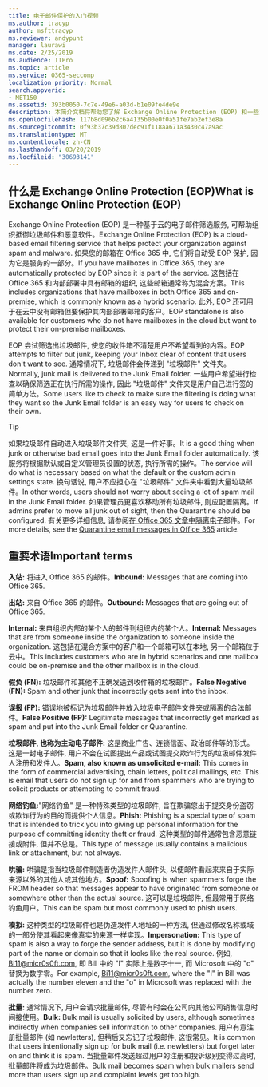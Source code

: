 ```yaml
---
title: 电子邮件保护的入门视频
ms.author: tracyp
author: msfttracyp
ms.reviewer: andypunt
manager: laurawi
ms.date: 2/25/2019
ms.audience: ITPro
ms.topic: article
ms.service: O365-seccomp
localization_priority: Normal
search.appverid:
- MET150
ms.assetid: 393b0050-7c7e-49e6-a03d-b1e09fe4de9e
description: 本简介文档将帮助您了解 Exchange Online Protection (EOP) 和一些重要的术语。 这适用于保护 exchange Online 云托管邮箱的 Office 365 客户和保护本地邮箱 (如 Exchange Server 2016) 的 EOP 独立客户。
ms.openlocfilehash: 117b8d096b2c6a4135b00e0f0a51fe7ab2ef3e8a
ms.sourcegitcommit: 0f93b37c39d807dec91f118aa671a3430c47a9ac
ms.translationtype: MT
ms.contentlocale: zh-CN
ms.lasthandoff: 03/20/2019
ms.locfileid: "30693141"
---
```

## <a name="what-is-exchange-online-protection-eop"></a><span data-ttu-id="a809e-104">什么是 Exchange Online Protection (EOP)</span><span class="sxs-lookup"><span data-stu-id="a809e-104">What is Exchange Online Protection (EOP)</span></span>

<span data-ttu-id="a809e-105">Exchange Online Protection (EOP) 是一种基于云的电子邮件筛选服务, 可帮助组织抵御垃圾邮件和恶意软件。</span><span class="sxs-lookup"><span data-stu-id="a809e-105">Exchange Online Protection (EOP) is a cloud-based email filtering service that helps protect your organization against spam and malware.</span></span> <span data-ttu-id="a809e-106">如果您的邮箱在 Office 365 中, 它们将自动受 EOP 保护, 因为它是服务的一部分。</span><span class="sxs-lookup"><span data-stu-id="a809e-106">If you have mailboxes in Office 365, they are automatically protected by EOP since it is part of the service.</span></span> <span data-ttu-id="a809e-107">这包括在 Office 365 和内部部署中具有邮箱的组织, 这些邮箱通常称为混合方案。</span><span class="sxs-lookup"><span data-stu-id="a809e-107">This includes organizations that have mailboxes in both Office 365 and on-premise, which is commonly known as a hybrid scenario.</span></span> <span data-ttu-id="a809e-108">此外, EOP 还可用于在云中没有邮箱但要保护其内部部署邮箱的客户。</span><span class="sxs-lookup"><span data-stu-id="a809e-108">EOP standalone is also available for customers who do not have mailboxes in the cloud but want to protect their on-premise mailboxes.</span></span> 

<span data-ttu-id="a809e-109">EOP 尝试筛选出垃圾邮件, 使您的收件箱不清楚用户不希望看到的内容。</span><span class="sxs-lookup"><span data-stu-id="a809e-109">EOP attempts to filter out junk, keeping your Inbox clear of content that users don't want to see.</span></span> <span data-ttu-id="a809e-110">通常情况下, 垃圾邮件会传递到 "垃圾邮件" 文件夹。</span><span class="sxs-lookup"><span data-stu-id="a809e-110">Normally, junk mail is delivered to the Junk Email folder.</span></span> <span data-ttu-id="a809e-111">一些用户希望进行检查以确保筛选正在执行所需的操作, 因此 "垃圾邮件" 文件夹是用户自己进行签的简单方法。</span><span class="sxs-lookup"><span data-stu-id="a809e-111">Some users like to check to make sure the filtering is doing what they want so the Junk Email folder is an easy way for users to check on their own.</span></span>  

> [!TIP]
> <span data-ttu-id="a809e-112">如果垃圾邮件自动进入垃圾邮件文件夹, 这是一件好事。</span><span class="sxs-lookup"><span data-stu-id="a809e-112">It is a good thing when junk or otherwise bad email goes into the Junk Email folder automatically.</span></span> <span data-ttu-id="a809e-113">该服务将根据默认或自定义管理员设置的状态, 执行所需的操作。</span><span class="sxs-lookup"><span data-stu-id="a809e-113">The service will do what is necessary based on what the default or the custom admin settings state.</span></span> <span data-ttu-id="a809e-114">换句话说, 用户不应担心在 "垃圾邮件" 文件夹中看到大量垃圾邮件。</span><span class="sxs-lookup"><span data-stu-id="a809e-114">In other words, users should not worry about seeing a lot of spam mail in the Junk Email folder.</span></span> <span data-ttu-id="a809e-115">如果管理员更喜欢移动所有垃圾邮件, 则应配置隔离。</span><span class="sxs-lookup"><span data-stu-id="a809e-115">If admins prefer to move all junk out of sight, then the Quarantine should be configured.</span></span> <span data-ttu-id="a809e-116">有关更多详细信息, 请参阅[在 Office 365 文章中隔离电子](quarantine-email-messages.md)邮件。</span><span class="sxs-lookup"><span data-stu-id="a809e-116">For more details, see the [Quarantine email messages in Office 365](quarantine-email-messages.md) article.</span></span>

## <a name="important-terms"></a><span data-ttu-id="a809e-117">重要术语</span><span class="sxs-lookup"><span data-stu-id="a809e-117">Important terms</span></span>

<span data-ttu-id="a809e-118">**入站:** 将进入 Office 365 的邮件。</span><span class="sxs-lookup"><span data-stu-id="a809e-118">**Inbound:** Messages that are coming into Office 365.</span></span>

<span data-ttu-id="a809e-119">**出站:** 来自 Office 365 的邮件。</span><span class="sxs-lookup"><span data-stu-id="a809e-119">**Outbound:** Messages that are going out of Office 365.</span></span>

<span data-ttu-id="a809e-120">**Internal:** 来自组织内部的某个人的邮件到组织内的某个人。</span><span class="sxs-lookup"><span data-stu-id="a809e-120">**Internal:** Messages that are from someone inside the organization to someone inside the organization.</span></span> <span data-ttu-id="a809e-121">这包括在混合方案中的客户和一个邮箱可以在本地, 另一个邮箱位于云中。</span><span class="sxs-lookup"><span data-stu-id="a809e-121">This includes customers who are in hybrid scenarios and one mailbox could be on-premise and the other mailbox is in the cloud.</span></span>

<span data-ttu-id="a809e-122">**假负 (FN):** 垃圾邮件和其他不正确发送到收件箱的垃圾邮件。</span><span class="sxs-lookup"><span data-stu-id="a809e-122">**False Negative (FN):** Spam and other junk that incorrectly gets sent into the inbox.</span></span>

<span data-ttu-id="a809e-123">**误报 (FP):** 错误地被标记为垃圾邮件并放入垃圾电子邮件文件夹或隔离的合法邮件。</span><span class="sxs-lookup"><span data-stu-id="a809e-123">**False Positive (FP):** Legitimate messages that incorrectly get marked as spam and put into the Junk Email folder or Quarantine.</span></span>

<span data-ttu-id="a809e-124">**垃圾邮件, 也称为主动电子邮件:** 这是商业广告、连锁信函、政治邮件等的形式。这是一封电子邮件, 用户不会在试图提出产品或试图提交欺诈行为的垃圾邮件发件人注册和发件人。</span><span class="sxs-lookup"><span data-stu-id="a809e-124">**Spam, also known as unsolicited e-mail:** This comes in the form of commercial advertising, chain letters, political mailings, etc. This is email that users do not sign up for and from spammers who are trying to solicit products or attempting to commit fraud.</span></span>

<span data-ttu-id="a809e-125">**网络钓鱼:**"网络钓鱼" 是一种特殊类型的垃圾邮件, 旨在欺骗您出于提交身份盗窃或欺诈行为的目的而提供个人信息。</span><span class="sxs-lookup"><span data-stu-id="a809e-125">**Phish:** Phishing is a special type of spam that is intended to trick you into giving up personal information for the purpose of committing identity theft or fraud.</span></span> <span data-ttu-id="a809e-126">这种类型的邮件通常包含恶意链接或附件, 但并不总是。</span><span class="sxs-lookup"><span data-stu-id="a809e-126">This type of message usually contains a malicious link or attachment, but not always.</span></span>

<span data-ttu-id="a809e-127">**哄骗:** 哄骗是指当垃圾邮件制造者伪造发件人邮件头, 以便邮件看起来来自于实际来源以外的其他人或其他地方。</span><span class="sxs-lookup"><span data-stu-id="a809e-127">**Spoof:** Spoofing is when spammers forge the FROM header so that messages appear to have originated from someone or somewhere other than the actual source.</span></span> <span data-ttu-id="a809e-128">这可以是垃圾邮件, 但最常用于网络钓鱼用户。</span><span class="sxs-lookup"><span data-stu-id="a809e-128">This can be spam but most commonly used to phish users.</span></span>

<span data-ttu-id="a809e-129">**模拟:** 这种类型的垃圾邮件也是伪造发件人地址的一种方法, 但通过修改名称或域的一部分使其看起来像真实的来源一样实现。</span><span class="sxs-lookup"><span data-stu-id="a809e-129">**Impersonation:** This type of spam is also a way to forge the sender address, but it is done by modifying part of the name or domain so that it looks like the real source.</span></span> <span data-ttu-id="a809e-130">例如, Bi11@micr0s0ft.com, 即 Bill 中的 "l" 实际上是数字十一, 而 Microsoft 中的 "o" 替换为数字零。</span><span class="sxs-lookup"><span data-stu-id="a809e-130">For example, Bi11@micr0s0ft.com, where the "l" in Bill was actually the number eleven and the "o" in Microsoft was replaced with the number zero.</span></span>

<span data-ttu-id="a809e-131">**批量:** 通常情况下, 用户会请求批量邮件, 尽管有时会在公司向其他公司销售信息时间接使用。</span><span class="sxs-lookup"><span data-stu-id="a809e-131">**Bulk:** Bulk mail is usually solicited by users, although sometimes indirectly when companies sell information to other companies.</span></span> <span data-ttu-id="a809e-132">用户有意注册批量邮件 (如 newletters), 但稍后又忘记了垃圾邮件, 这很常见。</span><span class="sxs-lookup"><span data-stu-id="a809e-132">It is common that users intentionally sign up for bulk mail (i.e. newletters) but forget later on and think it is spam.</span></span> <span data-ttu-id="a809e-133">当批量邮件发送超过用户的注册和投诉级别变得过高时, 批量邮件将成为垃圾邮件。</span><span class="sxs-lookup"><span data-stu-id="a809e-133">Bulk mail becomes spam when bulk mailers send more than users sign up and complaint levels get too high.</span></span>
